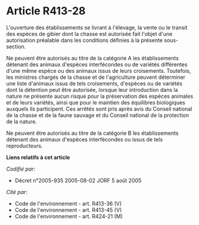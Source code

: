 # Article R413-28

L'ouverture des établissements se livrant à l'élevage, la vente ou le transit des espèces de gibier dont la chasse est
autorisée fait l'objet d'une autorisation préalable dans les conditions définies à la présente sous-section.

Ne peuvent être autorisés au titre de la catégorie A les établissements détenant des animaux d'espèces interfécondes ou de
variétés différentes d'une même espèce ou des animaux issus de leurs croisements. Toutefois, les ministres chargés de la
chasse et de l'agriculture peuvent déterminer une liste d'animaux issus de tels croisements, d'espèces ou de variétés dont la
détention peut être autorisée, lorsque leur introduction dans la nature ne présente aucun risque pour la préservation des
espèces animales et de leurs variétés, ainsi que pour le maintien des équilibres biologiques auxquels ils participent. Ces
arrêtés sont pris après avis du Conseil national de la chasse et de la faune sauvage et du Conseil national de la protection
de la nature.

Ne peuvent être autorisés au titre de la catégorie B les établissements détenant des animaux d'espèces interfécondes ou issus
de tels reproducteurs.

**Liens relatifs à cet article**

_Codifié par_:

  - Décret n°2005-935 2005-08-02 JORF 5 août 2005

_Cité par_:

  - Code de l'environnement - art. R413-36 (V)
  - Code de l'environnement - art. R413-45 (V)
  - Code de l'environnement - art. R424-21 (M)
